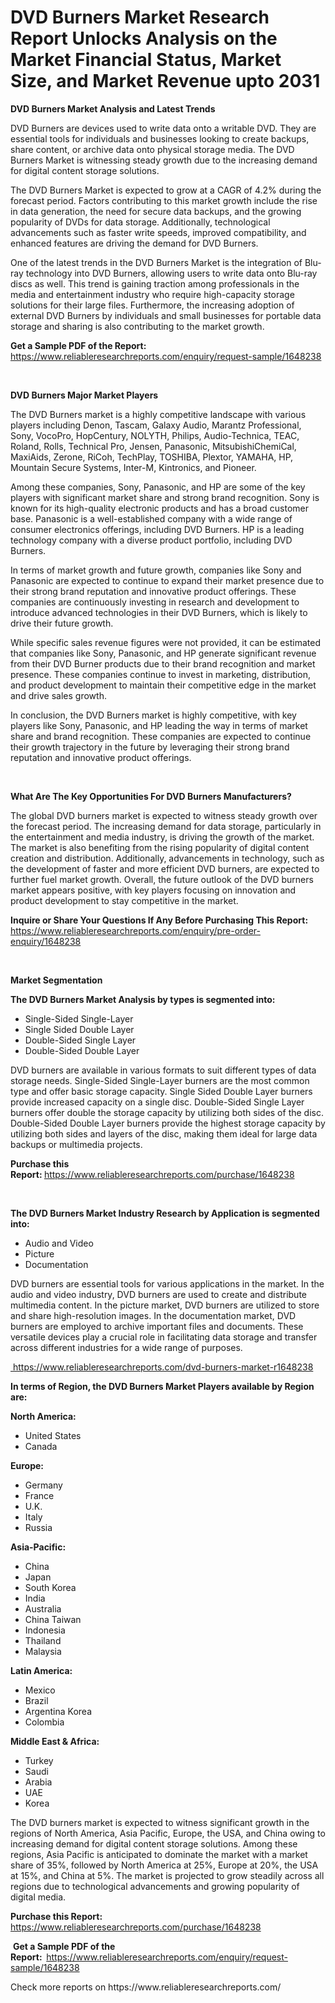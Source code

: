 <p><h1>DVD Burners Market Research Report Unlocks Analysis on the Market Financial Status, Market Size, and Market Revenue upto 2031</h1></p><p><strong>DVD Burners Market Analysis and Latest Trends</strong></p>
<p><p>DVD Burners are devices used to write data onto a writable DVD. They are essential tools for individuals and businesses looking to create backups, share content, or archive data onto physical storage media. The DVD Burners Market is witnessing steady growth due to the increasing demand for digital content storage solutions. </p><p>The DVD Burners Market is expected to grow at a CAGR of 4.2% during the forecast period. Factors contributing to this market growth include the rise in data generation, the need for secure data backups, and the growing popularity of DVDs for data storage. Additionally, technological advancements such as faster write speeds, improved compatibility, and enhanced features are driving the demand for DVD Burners.</p><p>One of the latest trends in the DVD Burners Market is the integration of Blu-ray technology into DVD Burners, allowing users to write data onto Blu-ray discs as well. This trend is gaining traction among professionals in the media and entertainment industry who require high-capacity storage solutions for their large files. Furthermore, the increasing adoption of external DVD Burners by individuals and small businesses for portable data storage and sharing is also contributing to the market growth.</p></p>
<p><strong>Get a Sample PDF of the Report:&nbsp;</strong> <a href="https://www.reliableresearchreports.com/enquiry/request-sample/1648238">https://www.reliableresearchreports.com/enquiry/request-sample/1648238</a></p>
<p>&nbsp;</p>
<p><strong>DVD Burners Major Market Players</strong></p>
<p><p>The DVD Burners market is a highly competitive landscape with various players including Denon, Tascam, Galaxy Audio, Marantz Professional, Sony, VocoPro, HopCentury, NOLYTH, Philips, Audio-Technica, TEAC, Roland, Rolls, Technical Pro, Jensen, Panasonic, MitsubishiChemiCal, MaxiAids, Zerone, RiCoh, TechPlay, TOSHIBA, Plextor, YAMAHA, HP, Mountain Secure Systems, Inter-M, Kintronics, and Pioneer.</p><p>Among these companies, Sony, Panasonic, and HP are some of the key players with significant market share and strong brand recognition. Sony is known for its high-quality electronic products and has a broad customer base. Panasonic is a well-established company with a wide range of consumer electronics offerings, including DVD Burners. HP is a leading technology company with a diverse product portfolio, including DVD Burners.</p><p>In terms of market growth and future growth, companies like Sony and Panasonic are expected to continue to expand their market presence due to their strong brand reputation and innovative product offerings. These companies are continuously investing in research and development to introduce advanced technologies in their DVD Burners, which is likely to drive their future growth.</p><p>While specific sales revenue figures were not provided, it can be estimated that companies like Sony, Panasonic, and HP generate significant revenue from their DVD Burner products due to their brand recognition and market presence. These companies continue to invest in marketing, distribution, and product development to maintain their competitive edge in the market and drive sales growth.</p><p>In conclusion, the DVD Burners market is highly competitive, with key players like Sony, Panasonic, and HP leading the way in terms of market share and brand recognition. These companies are expected to continue their growth trajectory in the future by leveraging their strong brand reputation and innovative product offerings.</p></p>
<p>&nbsp;</p>
<p><strong>What Are The Key Opportunities For DVD Burners Manufacturers?</strong></p>
<p><p>The global DVD burners market is expected to witness steady growth over the forecast period. The increasing demand for data storage, particularly in the entertainment and media industry, is driving the growth of the market. The market is also benefiting from the rising popularity of digital content creation and distribution. Additionally, advancements in technology, such as the development of faster and more efficient DVD burners, are expected to further fuel market growth. Overall, the future outlook of the DVD burners market appears positive, with key players focusing on innovation and product development to stay competitive in the market.</p></p>
<p><strong>Inquire or Share Your Questions If Any Before Purchasing This Report:</strong> <a href="https://www.reliableresearchreports.com/enquiry/pre-order-enquiry/1648238">https://www.reliableresearchreports.com/enquiry/pre-order-enquiry/1648238</a></p>
<p>&nbsp;</p>
<p><strong>Market Segmentation</strong></p>
<p><strong>The DVD Burners Market Analysis by types is segmented into:</strong></p>
<p><ul><li>Single-Sided Single-Layer</li><li>Single Sided Double Layer</li><li>Double-Sided Single Layer</li><li>Double-Sided Double Layer</li></ul></p>
<p><p>DVD burners are available in various formats to suit different types of data storage needs. Single-Sided Single-Layer burners are the most common type and offer basic storage capacity. Single Sided Double Layer burners provide increased capacity on a single disc. Double-Sided Single Layer burners offer double the storage capacity by utilizing both sides of the disc. Double-Sided Double Layer burners provide the highest storage capacity by utilizing both sides and layers of the disc, making them ideal for large data backups or multimedia projects.</p></p>
<p><strong>Purchase this Report:&nbsp;</strong><a href="https://www.reliableresearchreports.com/purchase/1648238">https://www.reliableresearchreports.com/purchase/1648238</a></p>
<p>&nbsp;</p>
<p><strong>The DVD Burners Market Industry Research by Application is segmented into:</strong></p>
<p><ul><li>Audio and Video</li><li>Picture</li><li>Documentation</li></ul></p>
<p><p>DVD burners are essential tools for various applications in the market. In the audio and video industry, DVD burners are used to create and distribute multimedia content. In the picture market, DVD burners are utilized to store and share high-resolution images. In the documentation market, DVD burners are employed to archive important files and documents. These versatile devices play a crucial role in facilitating data storage and transfer across different industries for a wide range of purposes.</p></p>
<p><a href="https://www.reliableresearchreports.com/dvd-burners-market-r1648238">&nbsp;https://www.reliableresearchreports.com/dvd-burners-market-r1648238</a></p>
<p><strong>In terms of Region, the DVD Burners Market Players available by Region are:</strong></p>
<p>
    <p> <strong> North America: </strong>
        <ul>
            <li>United States</li>
            <li>Canada</li>
        </ul>
        </p> 
    <p> <strong> Europe: </strong>
        <ul>
            <li>Germany</li>
            <li>France</li>
            <li>U.K.</li>
            <li>Italy</li>
            <li>Russia</li>
        </ul>
        </p> 
    <p> <strong> Asia-Pacific: </strong>
        <ul>
            <li>China</li>
            <li>Japan</li>
            <li>South Korea</li>
            <li>India</li>
            <li>Australia</li>
            <li>China Taiwan</li>
            <li>Indonesia</li>
            <li>Thailand</li>
            <li>Malaysia</li>
        </ul>
        </p> 
    <p> <strong> Latin America: </strong>
        <ul>
            <li>Mexico</li>
            <li>Brazil</li>
            <li>Argentina Korea</li>
            <li>Colombia</li>
        </ul>
        </p> 
    <p> <strong> Middle East & Africa: </strong>
        <ul>
            <li>Turkey</li>
            <li>Saudi</li>
            <li>Arabia</li>
            <li>UAE</li>
            <li>Korea</li>
        </ul>
    </p>
    </p>
<p><p>The DVD burners market is expected to witness significant growth in the regions of North America, Asia Pacific, Europe, the USA, and China owing to increasing demand for digital content storage solutions. Among these regions, Asia Pacific is anticipated to dominate the market with a market share of 35%, followed by North America at 25%, Europe at 20%, the USA at 15%, and China at 5%. The market is projected to grow steadily across all regions due to technological advancements and growing popularity of digital media.</p></p>
<p><strong>Purchase this Report: </strong><a href="https://www.reliableresearchreports.com/purchase/1648238">https://www.reliableresearchreports.com/purchase/1648238</a></p>
<p>&nbsp;<strong>Get a Sample PDF of the Report:&nbsp;&nbsp;</strong><a href="https://www.reliableresearchreports.com/enquiry/request-sample/1648238">https://www.reliableresearchreports.com/enquiry/request-sample/1648238</a></p>
<p><strong></strong></p>
<p>Check more reports on https://www.reliableresearchreports.com/</p>